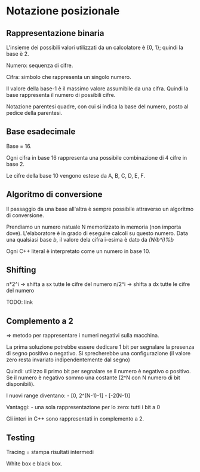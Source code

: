 # Notazione posizionale
## Rappresentazione binaria
L'insieme dei possibili valori utilizzati da un calcolatore è {0, 1}; quindi la base è 2.

Numero: sequenza di cifre.

Cifra: simbolo che rappresenta un singolo numero.

Il valore della base-1 è il massimo valore assumibile da una cifra. Quindi la base rappresenta il numero di possibili cifre.

Notazione parentesi quadre, con cui si indica la base del numero, posto al pedice della parentesi.

## Base esadecimale
Base = 16.

Ogni cifra in base 16 rappresenta una possibile combinazione di 4 cifre in base 2.

Le cifre della base 10 vengono estese da A, B, C, D, E, F.

## Algoritmo di conversione
Il passaggio da una base all'altra è sempre possibile attraverso un algoritmo di conversione.

Prendiamo un numero natuale N memorizzato in memoria (non importa dove). L'elaboratore è in grado di eseguire calcoli su questo numero.
Data una qualsiasi base _b_, il valore dela cifra i-esima è dato da *(N/b^i)%b*

Ogni C++ literal è interpretato come un numero in base 10.

## Shifting
n\*2^i -> shifta a sx tutte le cifre del numero
n/2^i -> shifta a dx tutte le cifre del numero

TODO: link

## Complemento a 2
=> metodo per rappresentare i numeri negativi sulla macchina.

La prima soluzione potrebbe essere dedicare 1 bit per segnalare la presenza di segno positivo o negativo. Si sprecherebbe una configurazione (il valore zero resta invariato indipendentemente dal segno)

Quindi: utilizzo il primo bit per segnalare se il numero è negativo o positivo. Se il numero è negativo sommo una costante (2^N con N numero di bit disponibili).

I nuovi range diventano:
	- [0, 2^(N-1)-1]
	- [-2(N-1)]

Vantaggi:
	- una sola rappresentazione per lo zero: tutti i bit a 0

Gli interi in C++ sono rappresentati in complemento a 2.

## Testing
Tracing = stampa risultati intermedi

White box e black box.
